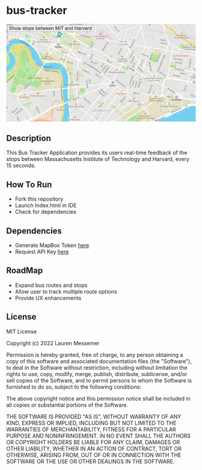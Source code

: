# bus-tracker
![bus](bus.png)

## Description
This Bus Tracker Application provides its users real-time feedback of the stops between Massachusetts Institute of Technology and Harvard, every 15 seconds.

## How To Run
- Fork this repository
- Launch Index.html in IDE
- Check for dependencies

## Dependencies
- Generate MapBox Token [here](https://docs.mapbox.com/help/getting-started/access-tokens)
- Request API Key [here](https://www.mbta.com/developers/v3-api)

## RoadMap
- Expand bus routes and stops
- Allow user to track multiple route options
- Provide UX enhancements

## License

MIT License

Copyright (c) 2022 Lauren Messemer

Permission is hereby granted, free of charge, to any person obtaining a copy of this software and associated documentation files (the "Software"), to deal in the Software without restriction, including without limitation the rights to use, copy, modify, merge, publish, distribute, sublicense, and/or sell copies of the Software, and to permit persons to whom the Software is furnished to do so, subject to the following conditions:

The above copyright notice and this permission notice shall be included in all copies or substantial portions of the Software.

THE SOFTWARE IS PROVIDED "AS IS", WITHOUT WARRANTY OF ANY KIND, EXPRESS OR IMPLIED, INCLUDING BUT NOT LIMITED TO THE WARRANTIES OF MERCHANTABILITY, FITNESS FOR A PARTICULAR PURPOSE AND NONINFRINGEMENT. IN NO EVENT SHALL THE AUTHORS OR COPYRIGHT HOLDERS BE LIABLE FOR ANY CLAIM, DAMAGES OR OTHER LIABILITY, WHETHER IN AN ACTION OF CONTRACT, TORT OR OTHERWISE, ARISING FROM, OUT OF OR IN CONNECTION WITH THE SOFTWARE OR THE USE OR OTHER DEALINGS IN THE SOFTWARE.

